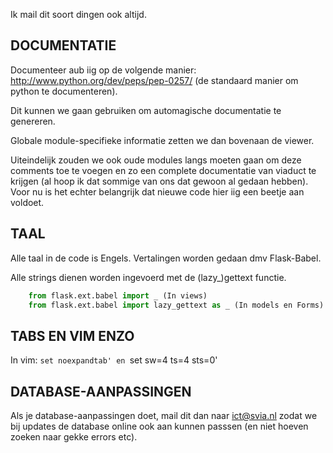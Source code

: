 Ik mail dit soort dingen ook altijd.

## DOCUMENTATIE
Documenteer aub iig op de volgende manier: http://www.python.org/dev/peps/pep-0257/ (de standaard manier om python te documenteren).

Dit kunnen we gaan gebruiken om automagische documentatie te genereren.

Globale module-specifieke informatie zetten we dan bovenaan de viewer.

Uiteindelijk zouden we ook oude modules langs moeten gaan om deze comments toe te voegen en zo een complete documentatie van viaduct te krijgen (al hoop ik dat sommige van ons dat gewoon al gedaan hebben). Voor nu is het echter belangrijk dat nieuwe code hier iig een beetje aan voldoet.

## TAAL
Alle taal in de code is Engels. Vertalingen worden gedaan dmv Flask-Babel.

Alle strings dienen worden ingevoerd met de (lazy_)gettext functie.

```python
    from flask.ext.babel import _ (In views)
    from flask.ext.babel import lazy_gettext as _ (In models en Forms)
```

## TABS EN VIM ENZO
In vim: `set noexpandtab' en `set sw=4 ts=4 sts=0'

## DATABASE-AANPASSINGEN
Als je database-aanpassingen doet, mail dit dan naar ict@svia.nl zodat we bij
updates de database online ook aan kunnen passsen (en niet hoeven zoeken naar
gekke errors etc).


